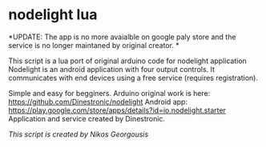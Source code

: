 # nodelight lua
*UPDATE: The app is no more avaialble on google paly store and the service is no longer maintaned by original creator. *


This script is a lua port of original arduino code for nodelight application
Nodelight is an android application with four output controls. It communicates with end devices using a free service (requires registration).

Simple and easy for begginers.
Arduino original work is here: https://github.com/Dinestronic/nodelight
Android app: https://play.google.com/store/apps/details?id=io.nodelight.starter
Application and service created by Dinestronic.

*This script is created by Nikos Georgousis*
